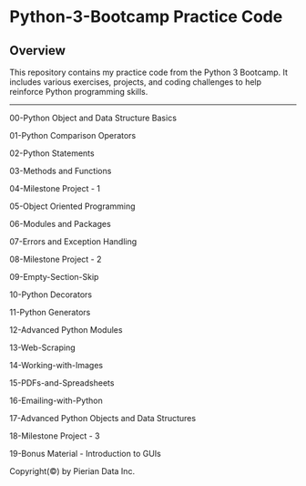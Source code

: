 # Python-3-Bootcamp Practice Code

## Overview
This repository contains my practice code from the Python 3 Bootcamp. It includes various exercises, projects, and coding challenges to help reinforce Python programming skills.

---

00-Python Object and Data Structure Basics

01-Python Comparison Operators

02-Python Statements

03-Methods and Functions

04-Milestone Project - 1

05-Object Oriented Programming

06-Modules and Packages

07-Errors and Exception Handling

08-Milestone Project - 2

09-Empty-Section-Skip

10-Python Decorators

11-Python Generators

12-Advanced Python Modules

13-Web-Scraping

14-Working-with-Images

15-PDFs-and-Spreadsheets

16-Emailing-with-Python

17-Advanced Python Objects and Data Structures

18-Milestone Project - 3

19-Bonus Material - Introduction to GUIs

Copyright(©) by Pierian Data Inc.

